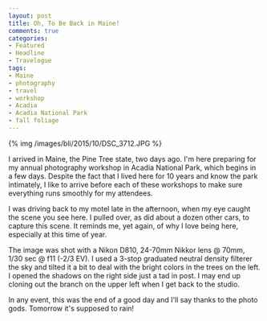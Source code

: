 ```yaml
---
layout: post
title: Oh, To Be Back in Maine!
comments: true
categories:
- Featured
- Headline
- Travelogue
tags:
- Maine
- photography
- travel
- workshop
- Acadia
- Acadia National Park
- fall foliage
---
```


{% img /images/bli/2015/10/DSC_3712.JPG %}

I arrived in Maine, the Pine Tree state, two days ago. I'm here preparing for my annual photography workshop in Acadia National Park, which begins in a few days. Despite the fact that I lived here for 10 years and know the park intimately, I like to arrive before each of these workshops to make sure everything runs smoothly for my attendees.

<!--more-->

I was driving back to my motel late in the afternoon, when my eye caught the scene you see here. I pulled over, as did about a dozen other cars, to capture this scene. It reminds me, yet again, of why I love being here, especially at this time of year. 

The image was shot with a Nikon D810, 24-70mm Nikkor lens @ 70mm, 1/30 sec @ f11 (-2/3 EV). I used a 3-stop graduated neutral density filterer the sky and tilted it a bit to deal with the bright colors in the trees on the left. I opened the shadows on the right side just a tad in post. I may end up cloning out the branch on the upper left when I get back to the studio. 

In any event, this was the end of a good day and I'll say thanks to the photo gods. Tomorrow it's supposed to rain!